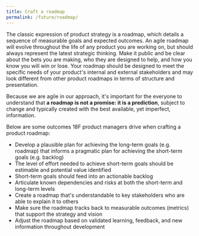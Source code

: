 ```yaml
---
title: Craft a roadmap
permalink: /future/roadmap/
---
```


The classic expression of product strategy is a roadmap, which details a sequence of measurable goals and expected outcomes. An agile roadmap will evolve throughout the life of any product you are working on, but should always represent the latest strategic thinking. Make it public and be clear about the bets you are making, who they are designed to help, and how you know you will win or lose. Your roadmap should be designed to meet the specific needs of your product's internal and external stakeholders and may look different from other product roadmaps in terms of structure and presentation.

Because we are agile in our approach, it's important for the everyone to understand that **a roadmap is not a promise: it is a prediction**, subject to change and typically created with the best available, yet imperfect, information.

Below are some outcomes 18F product managers drive when crafting a product roadmap:

- Develop a plausible plan for achieving the long-term goals (e.g. roadmap) that informs a pragmatic plan for achieving the short-term goals (e.g. backlog)
- The level of effort needed to achieve short-term goals should be estimable and potential value identified
- Short-term goals should feed into an actionable backlog
- Articulate known dependencies and risks at both the short-term and long-term levels
- Create a roadmap that's understandable to key stakeholders who are able to explain it to others
- Make sure the roadmap tracks back to measurable outcomes (metrics) that support the strategy and vision
- Adjust the roadmap based on validated learning, feedback, and new information throughout development
